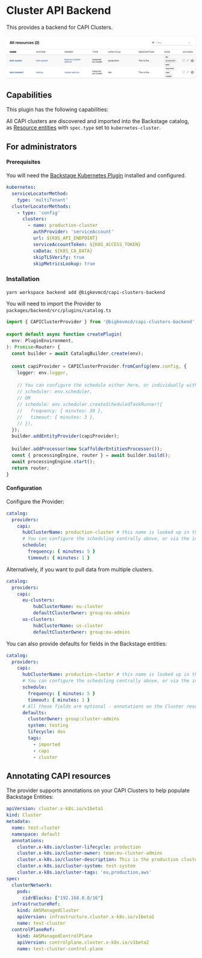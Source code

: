 # Cluster API Backend

This provides a backend for CAPI Clusters.

![List of CAPI Clusters as Resourcess](./cluster_resources.png)


## Capabilities

This plugin has the following capabilities:

All CAPI clusters are discovered and imported into the Backstage catalog, as [Resource entities](https://backstage.io/docs/features/software-catalog/descriptor-format/#kind-resource) with `spec.type` set to `kubernetes-cluster`.

## For administrators

#### Prerequisites

You will need the [Backstage Kubernetes Plugin](https://backstage.io/docs/features/kubernetes/) installed and configured.

```yaml
kubernetes:
  serviceLocatorMethod:
    type: 'multiTenant'
  clusterLocatorMethods:
    - type: 'config'
      clusters:
        - name: production-cluster
          authProvider: 'serviceAccount'
          url: ${K8S_API_ENDPOINT}
          serviceAccountToken: ${K8S_ACCESS_TOKEN}
          caData: ${K8S_CA_DATA}
          skipTLSVerify: true
          skipMetricsLookup: true
```

### Installation

```console
yarn workspace backend add @bigkevmcd/capi-clusters-backend
```

You will need to import the Provider to `packages/backend/src/plugins/catalog.ts`

```typescript
import { CAPIClusterProvider } from '@bigkevmcd/capi-clusters-backend';

export default async function createPlugin(
  env: PluginEnvironment,
): Promise<Router> {
  const builder = await CatalogBuilder.create(env);

  const capiProvider = CAPIClusterProvider.fromConfig(env.config, {
    logger: env.logger,

    // You can configure the schedule either here, or individually within the providers
    // scheduler: env.scheduler,
    // OR
    // schedule: env.scheduler.createScheduledTaskRunner({
    //   frequency: { minutes: 30 },
    //   timeout: { minutes: 3 },
    // }),
  });
  builder.addEntityProvider(capiProvider);

  builder.addProcessor(new ScaffolderEntitiesProcessor());
  const { processingEngine, router } = await builder.build();
  await processingEngine.start();
  return router;
}
```

#### Configuration

Configure the Provider:

```yaml
catalog:
  providers:
    capi:
      hubClusterName: production-cluster # this name is looked up in the list of clusters
      # You can configure the scheduling centrally above, or via the individual providers like this
      schedule:
        frequency: { minutes: 5 }
        timeout: { minutes: 1 }
```

Alternatively, if you want to pull data from multiple clusters.

```yaml
catalog:
  providers:
    capi:
      eu-clusters:
          hubClusterName: eu-cluster
          defaultClusterOwner: group:eu-admins
      us-clusters:
          hubClusterName: us-cluster
          defaultClusterOwner: group:eu-admins
```

You can also provide defaults for fields in the Backstage entities:

```yaml
catalog:
  providers:
    capi:
      hubClusterName: production-cluster # this name is looked up in the list of clusters
      # You can configure the scheduling centrally above, or via the individual providers like this
      schedule:
        frequency: { minutes: 5 }
        timeout: { minutes: 1 }
      # All these fields are optional - annotations on the Cluster resources will override them
      defaults:
        clusterOwner: group:cluster-admins
        system: testing
        lifecycle: dev
        tags:
          - imported
          - capi
          - cluster
```

## Annotating CAPI resources

The provider supports annotations on your CAPI Clusters to help populate Backstage Entities:

```yaml
apiVersion: cluster.x-k8s.io/v1beta1
kind: Cluster
metadata:
  name: test-cluster
  namespace: default
  annotations:
    cluster.x-k8s.io/cluster-lifecycle: production
    cluster.x-k8s.io/cluster-owner: team:eu-cluster-admins
    cluster.x-k8s.io/cluster-description: This is the production cluster
    cluster.x-k8s.io/cluster-system: test-system
    cluster.x-k8s.io/cluster-tags: 'eu,production,aws'
spec:
  clusterNetwork:
    pods:
      cidrBlocks: ["192.168.0.0/16"]
  infrastructureRef:
    kind: AWSManagedCluster
    apiVersion: infrastructure.cluster.x-k8s.io/v1beta2
    name: test-cluster
  controlPlaneRef:
    kind: AWSManagedControlPlane
    apiVersion: controlplane.cluster.x-k8s.io/v1beta2
    name: test-cluster-control-plane
```